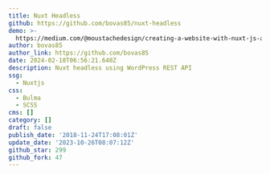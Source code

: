 ```yaml
---
title: Nuxt Headless
github: https://github.com/bovas85/nuxt-headless
demo: >-
  https://medium.com/@moustachedesign/creating-a-website-with-nuxt-js-and-wordpress-rest-api-51cf66599cf3
author: bovas85
author_link: https://github.com/bovas85
date: 2024-02-18T06:56:21.640Z
description: Nuxt headless using WordPress REST API
ssg:
  - Nuxtjs
css:
  - Bulma
  - SCSS
cms: []
category: []
draft: false
publish_date: '2018-11-24T17:08:01Z'
update_date: '2023-10-26T08:07:12Z'
github_star: 299
github_fork: 47
---
```


